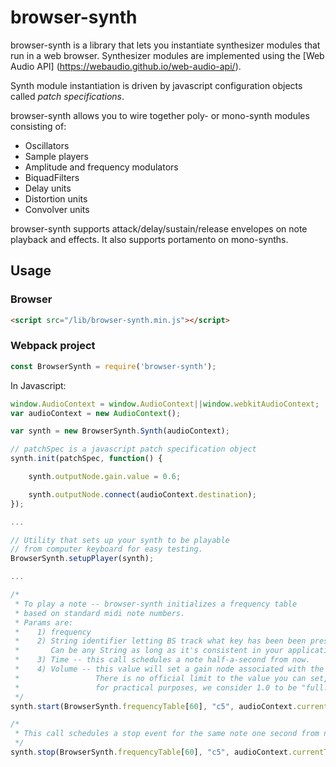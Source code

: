 # browser-synth

browser-synth is a library that lets you instantiate synthesizer modules that run in a web browser.  Synthesizer modules are implemented using the [Web Audio API] (https://webaudio.github.io/web-audio-api/).

Synth module instantiation is driven by javascript configuration objects called _patch specifications_.

browser-synth allows you to wire together poly- or mono-synth modules consisting of:

* Oscillators
* Sample players
* Amplitude and frequency modulators
* BiquadFilters
* Delay units
* Distortion units
* Convolver units

browser-synth supports attack/delay/sustain/release envelopes on note playback and effects.  It also supports portamento on mono-synths.

## Usage

### Browser
```html
<script src="/lib/browser-synth.min.js"></script>
```

### Webpack project
```javascript
const BrowserSynth = require('browser-synth');
```

In Javascript:

```javascript
window.AudioContext = window.AudioContext||window.webkitAudioContext;
var audioContext = new AudioContext();

var synth = new BrowserSynth.Synth(audioContext);

// patchSpec is a javascript patch specification object
synth.init(patchSpec, function() {

    synth.outputNode.gain.value = 0.6;

    synth.outputNode.connect(audioContext.destination);
});

...

// Utility that sets up your synth to be playable 
// from computer keyboard for easy testing.
BrowserSynth.setupPlayer(synth);

...

/* 
 * To play a note -- browser-synth initializes a frequency table 
 * based on standard midi note numbers.
 * Params are:  
 *    1) frequency
 *    2) String identifier letting BS track what key has been been pressed.
 *       Can be any String as long as it's consistent in your application.
 *    3) Time -- this call schedules a note half-a-second from now.
 *    4) Volume -- this value will set a gain node associated with the note.
 *                 There is no official limit to the value you can set, but
 *                 for practical purposes, we consider 1.0 to be "full."        
 */
synth.start(BrowserSynth.frequencyTable[60], "c5", audioContext.currentTime + 0.5, 1.0);

/*
 * This call schedules a stop event for the same note one second from now.
 */
synth.stop(BrowserSynth.frequencyTable[60], "c5", audioContext.currentTime + 1.0);
```